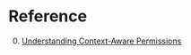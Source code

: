 # Reference

0. [Understanding Context-Aware Permissions](https://cerbos.dev/blog/understanding-context-aware-permissions)

